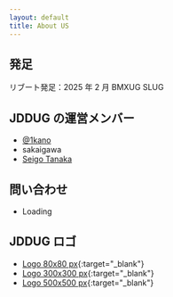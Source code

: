 ```yaml
---
layout: default
title: About US
---
```


## 発足

リブート発足：2025 年 2 月
BMXUG
SLUG

## JDDUG の運営メンバー

- [@1kano](/authors/1kano)
- sakaigawa
- [Seigo Tanaka](/authors/tseigo)

## 問い合わせ

- Loading

## JDDUG ロゴ

- [Logo 80x80 px](/assets/images/jicug_logo_top.png){:target="_blank"}
- [Logo 300x300 px](/assets/images/iconJICUG300.png){:target="_blank"}
- [Logo 500x500 px](/assets/images/iconJICUG500.png){:target="_blank"}

